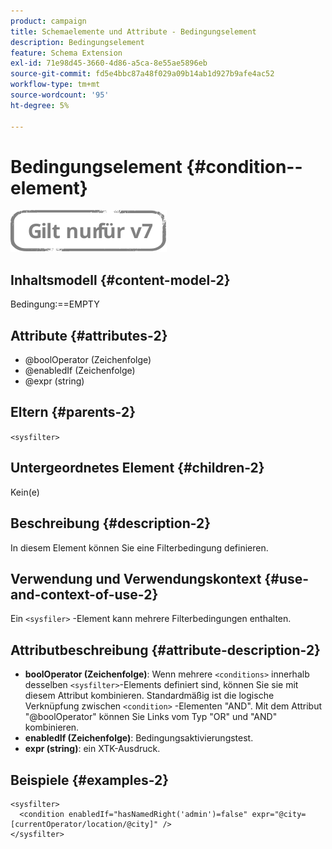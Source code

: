 ```yaml
---
product: campaign
title: Schemaelemente und Attribute - Bedingungselement
description: Bedingungselement
feature: Schema Extension
exl-id: 71e98d45-3660-4d86-a5ca-8e55ae5896eb
source-git-commit: fd5e4bbc87a48f029a09b14ab1d927b9afe4ac52
workflow-type: tm+mt
source-wordcount: '95'
ht-degree: 5%

---
```


# Bedingungselement {#condition--element}

![](../../../assets/v7-only.svg)

## Inhaltsmodell {#content-model-2}

Bedingung:==EMPTY

## Attribute {#attributes-2}

* @boolOperator (Zeichenfolge)
* @enabledIf (Zeichenfolge)
* @expr (string)

## Eltern {#parents-2}

`<sysfilter>`

## Untergeordnetes Element {#children-2}

Kein(e)

## Beschreibung {#description-2}

In diesem Element können Sie eine Filterbedingung definieren.

## Verwendung und Verwendungskontext {#use-and-context-of-use-2}

Ein `<sysfiler>` -Element kann mehrere Filterbedingungen enthalten.

## Attributbeschreibung {#attribute-description-2}

* **boolOperator (Zeichenfolge)**: Wenn mehrere `<conditions>` innerhalb desselben `<sysfilter>`-Elements definiert sind, können Sie sie mit diesem Attribut kombinieren. Standardmäßig ist die logische Verknüpfung zwischen `<condition>` -Elementen &quot;AND&quot;. Mit dem Attribut &quot;@boolOperator&quot; können Sie Links vom Typ &quot;OR&quot; und &quot;AND&quot; kombinieren.
* **enabledIf (Zeichenfolge)**: Bedingungsaktivierungstest.
* **expr (string)**: ein XTK-Ausdruck.

## Beispiele {#examples-2}

```
<sysfilter>
  <condition enabledIf="hasNamedRight('admin')=false" expr="@city=[currentOperator/location/@city]" />
</sysfilter>
```
